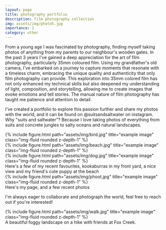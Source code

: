 ```yaml
---
layout: page
title: photography portfolio
description: film photography collection
img: assets/img/photoh.jpg
importance: 1
category: other
---
```


From a young age I was fascinated by photography, finding myself taking photos of anything from my parents to our neighbour's wooden gates. In the past 3 years I've gained a deep appreciation for the art of film photography, particularly 35mm coloured film. Using my grandfather's old camera, I've embarked on a journey to capture moments that resonate with a timeless charm, embracing the unique quality and authenticity that only film photography can provide. This exploration into 35mm colored film has not only enhanced my technical skills but also deepened my understanding of light, composition, and storytelling, allowing me to create images that evoke emotions and tell stories. The manual nature of film photography has taught me patience and attention to detail. 

I've created a portfolio to explore this passion further and share my photos with the world, and it can be found on @suitsandsaltwater on instagram. Why "suits and saltwater"? Because I love taking photos of everything from suits and concrete jungles to salty oceans and natural landscapes.

<div class="row">
    <div class="col-sm mt-3 mt-md-0">
        {% include figure.html path="assets/img/bird.jpg" title="example image" class="img-fluid rounded z-depth-1" %}
    </div>
    <div class="col-sm mt-3 mt-md-0">
        {% include figure.html path="assets/img/beach.jpg" title="example image" class="img-fluid rounded z-depth-1" %}
    </div>
    <div class="col-sm mt-3 mt-md-0">
        {% include figure.html path="assets/img/dog.jpg" title="example image" class="img-fluid rounded z-depth-1" %}
    </div>
</div>
<div class="caption">
    Here's a few of my recent favourites, kookaburras in my front yard, a nice view and my friend's cute puppy at the beach
</div>
<div class="row">
    <div class="col-sm mt-3 mt-md-0">
        {% include figure.html path="assets/img/phoot.jpg" title="example image" class="img-fluid rounded z-depth-1" %}
    </div>
</div>
<div class="caption">
    Here's my page, and a few recent photos
</div>

I'm always eager to collaborate and photograph the world, feel free to reach out if you're interested!


<div class="row justify-content-sm-center">
    <div class="col-sm-8 mt-3 mt-md-0">
        {% include figure.html path="assets/img/walk.jpg" title="example image" class="img-fluid rounded z-depth-1" %}
    </div>
</div>
<div class="caption">
    A beautiful foggy landscape on a hike with friends at Fox Creek.
</div>

